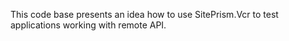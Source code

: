 This code base presents an idea how to use SitePrism.Vcr to test applications working with remote API.